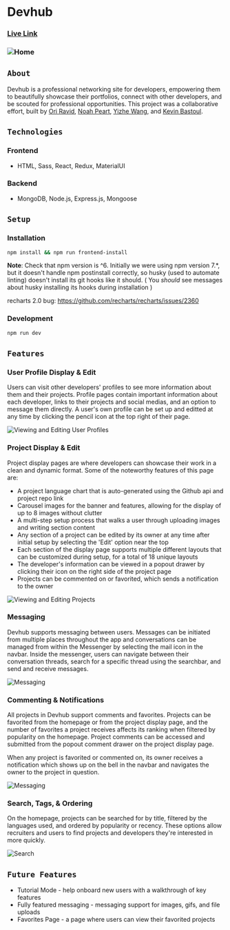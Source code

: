 # Devhub

### [Live Link](https://getdevhub.herokuapp.com/)

### ![Home](https://github.com/aA-devHub/devhub/blob/master/frontend/public/readme/home.png)

## `About`
Devhub is a professional networking site for developers, empowering them to beautifully showcase their portfolios, connect with other developers, and be scouted for professional opportunities. 
This project was a collaborative effort, built by [Ori Ravid](https://github.com/oriravid), [Noah Peart](https://github.com/nverno), [Yizhe Wang](https://github.com/YizheWill), and [Kevin Bastoul](https://github.com/kaycbas). 

## `Technologies`
### Frontend
- HTML, Sass, React, Redux, MaterialUI

### Backend
- MongoDB, Node.js, Express.js, Mongoose

## `Setup`
### Installation

```sh
npm install && npm run frontend-install
```

**Note**: Check that npm version is ^6. Initially we were using npm version 7.\*, but it doesn't handle npm postinstall correctly, so husky (used to automate linting) doesn't install its git hooks like it should. ( You _should_ see messages about husky installing its hooks during installation )

recharts 2.0 bug: https://github.com/recharts/recharts/issues/2360

### Development

```sh
npm run dev
```

## `Features`
### User Profile Display & Edit
Users can visit other developers' profiles to see more information about them and their projects. Profile pages contain important information about each developer, links to their projects and social medias, and an option to message them directly. A user's own profile can be set up and editted at any time by clicking the pencil icon at the top right of their page.

![Viewing and Editing User Profiles](https://github.com/aA-devHub/devhub/blob/master/frontend/public/readme/user_profile.gif)

### Project Display & Edit
Project display pages are where developers can showcase their work in a clean and dynamic format. Some of the noteworthy features of this page are:
- A project language chart that is auto-generated using the Github api and project repo link
- Carousel images for the banner and features, allowing for the display of up to 8 images without clutter
- A multi-step setup process that walks a user through uploading images and writing section content
- Any section of a project can be edited by its owner at any time after initial setup by selecting the 'Edit' option near the top
- Each section of the display page supports multiple different layouts that can be customized during setup, for a total of 18 unique layouts
- The developer's information can be viewed in a popout drawer by clicking their icon on the right side of the project page
- Projects can be commented on or favorited, which sends a notification to the owner

![Viewing and Editing Projects](https://github.com/aA-devHub/devhub/blob/master/frontend/public/readme/project_display.gif)

### Messaging
Devhub supports messaging between users. Messages can be initiated from multiple places throughout the app and conversations can be managed from within the Messenger by selecting the mail icon in the navbar. Inside the messenger, users can navigate between their conversation threads, search for a specific thread using the searchbar, and send and receive messages.

![Messaging](https://github.com/aA-devHub/devhub/blob/master/frontend/public/readme/messaging.gif)

### Commenting & Notifications
All projects in Devhub support comments and favorites. Projects can be favorited from the homepage or from the project display page, and the number of favorites a project receives affects its ranking when filtered by popularity on the homepage. Project comments can be accessed and submitted from the popout comment drawer on the project display page.

When any project is favorited or commented on, its owner receives a notification which shows up on the bell in the navbar and navigates the owner to the project in question.

![Messaging](https://github.com/aA-devHub/devhub/blob/master/frontend/public/readme/commenting.gif)

### Search, Tags, & Ordering
On the homepage, projects can be searched for by title, filtered by the languages used, and ordered by popularity or recency. These options allow recruiters and users to find projects and developers they're interested in more quickly.

![Search](https://github.com/aA-devHub/devhub/blob/master/frontend/public/readme/search.gif)

## `Future Features`
- Tutorial Mode - help onboard new users with a walkthrough of key features
- Fully featured messaging - messaging support for images, gifs, and file uploads
- Favorites Page - a page where users can view their favorited projects
